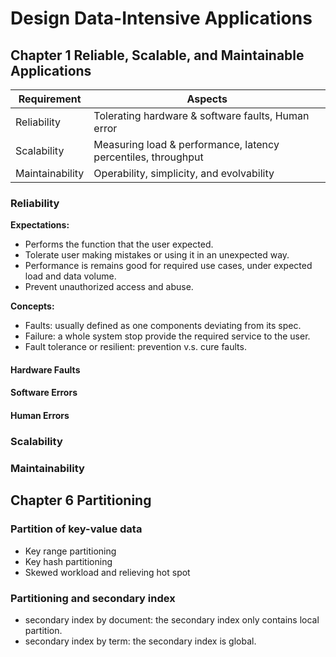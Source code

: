 # Design Data-Intensive Applications

## Chapter 1 Reliable, Scalable, and Maintainable Applications

| Requirement     | Aspects                                                       |
|-----------------|---------------------------------------------------------------|
| Reliability     | Tolerating hardware & software faults, Human error            |
| Scalability     | Measuring load & performance, latency percentiles, throughput |
| Maintainability | Operability, simplicity, and evolvability                     |

### Reliability

__Expectations:__

* Performs the function that the user expected.
* Tolerate user making mistakes or using it in an unexpected way.
* Performance is remains good for required use cases, under expected load and data volume.
* Prevent unauthorized access and abuse.

__Concepts:__

* Faults: usually defined as one components deviating from its spec.
* Failure: a whole system stop provide the required service to the user.
* Fault tolerance or resilient: prevention v.s. cure faults.

#### Hardware Faults

#### Software Errors

#### Human Errors

### Scalability

### Maintainability

## Chapter 6 Partitioning

### Partition of key-value data

* Key range partitioning
* Key hash partitioning
* Skewed workload and relieving hot spot

### Partitioning and secondary index

* secondary index by document: the secondary index only contains local partition.
* secondary index by term: the secondary index is global.
